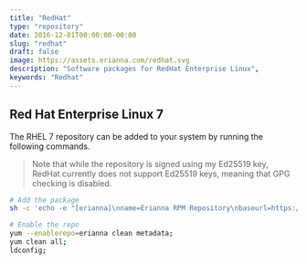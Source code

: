 ```yaml
---
title: "RedHat"
type: "repository"
date: 2016-12-01T00:00:00-00:00
slug: "redhat"
draft: false
image: https://assets.erianna.com/redhat.svg
description: "Software packages for RedHat Enterprise Linux",
keywords: "Redhat"
---
```


## Red Hat Enterprise Linux 7

The RHEL 7 repository can be added to your system by running the following commands.

> Note that while the repository is signed using my Ed25519 key, RedHat currently does not support Ed25519 keys, meaning that GPG checking is disabled.

```bash
# Add the package
sh -c 'echo -e "[erianna]\nname=Erianna RPM Repository\nbaseurl=https://rpm.erianna.com/RHEL/7/x86_64\nenabled=1\ngpgcheck=0\nprotect=1\ngpgkey=https://www.erianna.com/key.asc" > /etc/yum.repos.d/rpm.erianna.com.repo';

# Enable the repo
yum --enablerepo=erianna clean metadata;
yum clean all;
ldconfig;
```